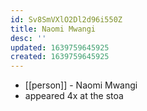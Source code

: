 ```yaml
---
id: Sv8SmVXlO2Dl2d96i550Z
title: Naomi Mwangi
desc: ''
updated: 1639759645925
created: 1639759645925
---
```



- [[person]] - Naomi Mwangi
- appeared 4x at the stoa
